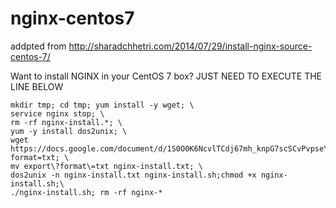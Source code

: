 # nginx-centos7

addpted from 
http://sharadchhetri.com/2014/07/29/install-nginx-source-centos-7/

Want to install NGINX in your CentOS 7 box?
JUST NEED TO EXECUTE THE LINE BELOW

```
mkdir tmp; cd tmp; yum install -y wget; \
service nginx stop; \
rm -rf nginx-install.*; \
yum -y install dos2unix; \
wget https://docs.google.com/document/d/1S0O0K6NcvlTCdj67mh_knpG7scSCvPvpseYS0fg6_PQ/export?format=txt; \
mv export\?format\=txt nginx-install.txt; \
dos2unix -n nginx-install.txt nginx-install.sh;chmod +x nginx-install.sh;\
./nginx-install.sh; rm -rf nginx-*
```
